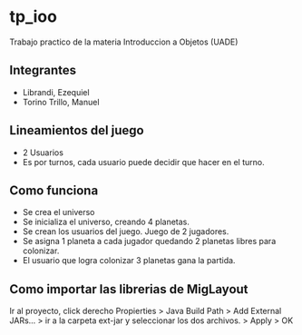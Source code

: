 # tp_ioo
Trabajo practico de la materia Introduccion a Objetos (UADE)

Integrantes
-----------
- Librandi, Ezequiel
- Torino Trillo, Manuel

Lineamientos del juego
----------------------
- 2 Usuarios
- Es por turnos, cada usuario puede decidir que hacer en el turno.


Como funciona
-------------

- Se crea el universo
- Se inicializa el universo, creando 4 planetas.
- Se crean los usuarios del juego. Juego de 2 jugadores.
- Se asigna 1 planeta a cada jugador quedando 2 planetas libres para colonizar.
- El usuario que logra colonizar 3 planetas gana la partida.

Como importar las librerias de MigLayout
----------------------------------------
Ir al proyecto, click derecho Propierties > Java Build Path > Add External JARs... > ir a la carpeta ext-jar y seleccionar los dos archivos. > Apply > OK
